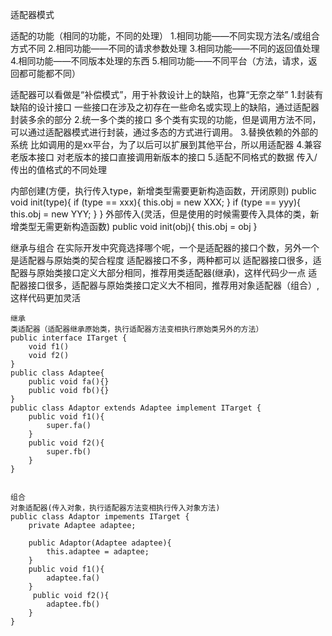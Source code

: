适配器模式


适配的功能（相同的功能，不同的处理）
1.相同功能——不同实现方法名/或组合方式不同
2.相同功能——不同的请求参数处理
3.相同功能——不同的返回值处理
4.相同功能——不同版本处理的东西
5.相同功能——不同平台（方法，请求，返回都可能都不同）


适配器可以看做是“补偿模式”，用于补救设计上的缺陷，也算“无奈之举”
1.封装有缺陷的设计接口
    一些接口在涉及之初存在一些命名或实现上的缺陷，通过适配器封装多余的部分
2.统一多个类的接口
    多个类有实现的功能，但是调用方法不同，可以通过适配器模式进行封装，通过多态的方式进行调用。
3.替换依赖的外部的系统
    比如调用的是xx平台，为了以后可以扩展到其他平台，所以用适配器
4.兼容老版本接口
    对老版本的接口直接调用新版本的接口
5.适配不同格式的数据
    传入/传出的值格式的不同处理


内部创建(方便，执行传入type，新增类型需要更新构造函数，开闭原则)
public void init(type){
    if (type == xxx){
        this.obj =  new XXX;
    }
     if (type == yyy){
        this.obj =  new YYY;
    }
}
外部传入(灵活，但是使用的时候需要传入具体的类，新增类型无需更新构造函数)
public void init(obj){
    this.obj = obj
}


    

继承与组合
在实际开发中究竟选择哪个呢，一个是适配器的接口个数，另外一个是适配器与原始类的契合程度
适配器接口不多，两种都可以
适配器接口很多，适配器与原始类接口定义大部分相同，推荐用类适配器(继承)，这样代码少一点
适配器接口很多，适配器与原始类接口定义大不相同，推荐用对象适配器（组合）,这样代码更加灵活


```
继承
类适配器（适配器继承原始类，执行适配器方法变相执行原始类另外的方法）
public interface ITarget {
    void f1()
    void f2()
}
public class Adaptee{
    public void fa(){}
    public void fb(){}
}
public class Adaptor extends Adaptee implement ITarget {
    public void f1(){
        super.fa()
    }
    public void f2(){
        super.fb()
    }
}


组合
对象适配器(传入对象，执行适配器方法变相执行传入对象方法) 
public class Adaptor impements ITarget {
    private Adaptee adaptee;

    public Adaptor(Adaptee adaptee){
        this.adaptee = adaptee;
    }
    public void f1(){
        adaptee.fa()
    }
     public void f2(){
        adaptee.fb()
    }
}
```